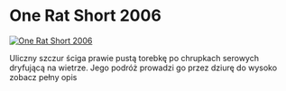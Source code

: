 One Rat Short 2006 
=============
[![One Rat Short 2006 ](http://vidos.pl/images/player.gif)](http://vidos.pl/one-rat-short-2006)

 Uliczny szczur ściga prawie pustą torebkę po chrupkach serowych dryfującą na wietrze. Jego podróż prowadzi go przez dziurę do wysoko zobacz pełny opis
